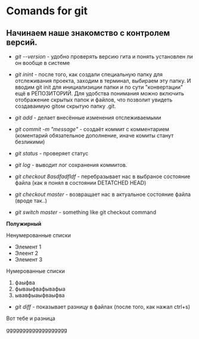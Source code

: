 # Comands for git

## Начинаем наше знакомство с контролем версий.

* *git --version* - удобно проверять версию гита и понять установлен ли он вообще в системе

* *git inint* - после того, как создали специальную папку для отслеживания проекта, заходим в терминал, выбираем эту папку. И вводим git init для инициализиции папки и по сути "конвертации" ещё в РЕПОЗИТОРИЙ. Для удобства понимания можно включить отображение скрытых папок и файлов, что позволит увидеть создаваимую gitом скрытую папку .git.

* *git add* - делает внесённые изменения отслеживаемыми
* *git commit -m "message"* - создаёт коммит с комментарием (коментарий обязательное дополнение, иначе комиты станут безликими)
* *git status* - проверяет статус
* *git log* - выводит лог сохранения коммитов.
* *git checkout 8asdfadfldf* - перебразывает нас в выбраное состояние файла (как я понял в состоянии DETATCHED HEAD)
* *git checkout master* - возвращает нас в актуальное состояние файла (вроде так..)
* *git switch master* - something like git checkout command



**Полужирный**

Ненумерованные списки

* Элемент 1
* Элеент 2
* Элемент 3

Нумерованные списки 

1. фаыфва
2. фываыфвафывафыа
3. ывавфыаыфваыфва



* *git diff* - показывает разницу в файлах (после того, как нажал ctrl+s)

Вот тебе и разница



ggggggggggggggggggg